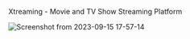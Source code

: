 Xtreaming - Movie and TV Show Streaming Platform

![Screenshot from 2023-09-15 17-57-14](https://github.com/piktokenn/xstream/assets/120285373/2eac1dc0-f245-4274-8777-6fbfbf2e3942)


